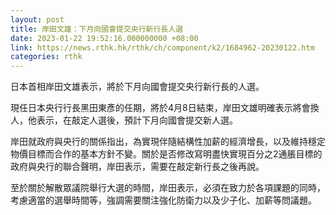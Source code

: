 ```yaml
---
layout: post
title: 岸田文雄：下月向國會提交央行新行長人選
date: 2023-01-22 19:52:16.000000000 +08:00
link: https://news.rthk.hk/rthk/ch/component/k2/1684962-20230122.htm
categories: rthk
---
```


日本首相岸田文雄表示，將於下月向國會提交央行新行長的人選。

現任日本央行行長黑田東彥的任期，將於4月8日結束，岸田文雄明確表示將會換人，他表示，在敲定人選後，預計下月向國會提交新人選。

岸田就政府與央行的關係指出，為實現伴隨結構性加薪的經濟增長，以及維持穩定物價目標而合作的基本方針不變。關於是否修改寫明盡快實現百分之2通脹目標的政府與央行的聯合聲明，岸田表示，需要在敲定新行長之後再說。

至於關於解散眾議院舉行大選的時間，岸田表示，必須在致力於各項課題的同時，考慮適當的選舉時間等，強調需要關注強化防衛力以及少子化、加薪等問議題。
